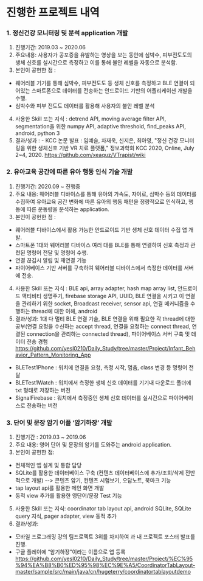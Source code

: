 # 진행한 프로젝트 내역


### 1. 정신건강 모니터링 및 분석 application 개발 
1) 진행기간: 2019.03 ~ 2020.06
2) 주요내용: 사용자가 공포증을 유발하는 영상을 보는 동안에 심박수, 피부전도도의 생체 신호를 실시간으로 측정하고 이를 통해 불안 레벨을 자동으로 분석함. 
3) 본인이 공헌한 점 :
- 웨어러블 기기를 통해 심박수, 피부전도도 등 생체 신호를 측정하고 BLE 연결이 되어있는 스마트폰으로 데이터를 전송하는 안드로이드 기반의 어플리케이션 개발을 수행.
- 심박수와 피부 전도도 데이터를 활용해 사용자의 불안 레벨 분석
4) 사용한 Skill 또는 지식 : detrend API, moving average filter API, segmentation을 위한 numpy API, adaptive threshold, find_peaks API, android, python 3
5) 결과/성과 : - KCC 논문 발표 : 임예슬, 차재욱, 신지은, 최아영, "정신 건강 모니터링을 위한 생체신호 기반 VR 치료 플랫폼," 정보과학회 KCC 2020, Online, July 2~4, 2020.
https://github.com/xeaquz/VTrapist/wiki

### 2. 유아교육 공간에 따른 유아 행동 인식 기술 개발
1) 진행기간: 2020.09 ~ 진행중
2) 주요 내용: 웨어러블 디바이스를 통해 유아의 가속도, 자이로, 심박수 등의 데이터를 수집하여 유아교육 공간 변화에 따른 유아의 행동 패턴을 정량적으로 인식하고, 행동에 따른 운동량을 분석하는 application.
3) 본인이 공헌한 점 :
- 웨어러블 디바이스에서 활용 가능한 안드로이드 기반 생체 신호 데이터 수집 앱 개발.
- 스마트폰 1대와 웨어러블 디바이스 여러 대를 BLE를 통해 연결하여 신호 측정과 관련된 명령어 전달 및 명령어 수행.
- 연결 끊김시 알림 및 재연결 기능
- 파이어베이스 기반 서버를 구축하여 웨어러블 디바이스에서 측정한 데이터를 서버에 전송.
4) 사용한 Skill 또는 지식 : BLE api, array adapter, hash map array list, 안드로이드 액티비티 생명주기, firebase storage API, UUID, BLE 연결을 시키고 이 연결을 관리하기 위한 socket, Broadcast receiver, sensor api, 연결 메커니즘을 수행하는 thread에 대한 이해, android
5) 결과/성과:
1대 다 멀티 BLE 연결 기술, BLE 연결을 위해 필요한 각 thread에 대한 공부(연결 요청을 수신하는 accept thread, 연결을 요청하는 connect thread, 연결된 connection을 관리하는 connected thread), 파이어베이스 서버 구축 및 데이터 전송 경험
https://github.com/yesl0210/Daily_Study/tree/master/Project/Infant_Behavior_Pattern_Monitoring_App

* BLETest1Phone : 워치에 연결을 요청, 측정 시작, 멈춤, class 변경 등 명령어 전달
* BLETest1Watch : 워치에서 측정한 생체 신호 데이터를 기기내 다운로드 폴더에 txt 형태로 저장하는 버전
* SignalFirebase : 워치에서 측정중인 생체 신호 데이터를 실시간으로 파이어베이스로 전송하는 버전

### 3. 단어 및 문장 암기 어플 ‘암기하장’ 개발
1) 진행기간 : 2019.03 ~ 2019.06
2) 주요 내용: 영어 단어 및 문장의 암기를 도와주는 android application.
3) 본인이 공헌한 점:
- 전체적인 앱 설계 및 통합 담당
- SQLite를 활용한 데이터베이스 구축 (컨텐츠 데이터베이스에 추가/조회/삭제 전반적으로 개발)
  --> 콘텐츠 암기, 컨텐츠 시험보기, 오답노트, 북마크 기능
- tap layout api를 활용한 메인 화면 개발
- 동적 view 추가를 활용한 영단어/문장 Test 기능
5) 사용한 Skill 또는 지식: coordinator tab layout api, android SQLite, SQLite query 지식, pager adapter, view 동적 추가
6) 결과/성과:
- 모바일 프로그래밍 강의 팀프로젝트 3위를 차지하여 과 내 프로젝트 포스터 발표를 진행.
- 구글 플레이에 “암기하장”이라는 이름으로 앱 등록
https://github.com/yesl0210/Daily_Study/tree/master/Project/%EC%95%94%EA%B8%B0%ED%95%98%EC%9E%A5/CoordinatorTabLayout-master/sample/src/main/java/cn/hugeterry/coordinatortablayoutdemo

